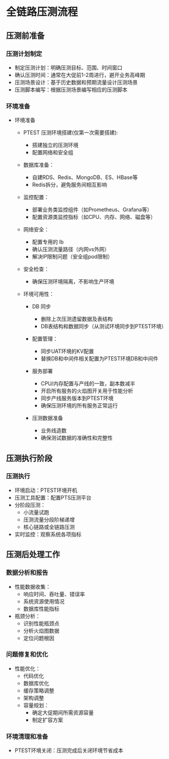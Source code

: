 # 全链路压测流程
## 压测前准备
### 压测计划制定
- 制定压测计划：明确压测目标、范围、时间窗口
- 确认压测时间：通常在大促前1-2周进行，避开业务高峰期
- 压测场景设计：基于历史数据和预期流量设计压测场景
- 压测脚本编写：根据压测场景编写相应的压测脚本

### 环境准备
- 环境准备
  - PTEST 压测环境搭建(仅第一次需要搭建):
    - 搭建独立的压测环境
    - 配置网络和安全组

  - 数据库准备：
    - 自建RDS、Redis、MongoDB、ES、HBase等
    - Redis拆分，避免服务间相互影响

  - 监控配置：
    - 部署业务类监控组件（如Prometheus、Grafana等）
    - 配置资源类监控指标（如CPU、内存、网络、磁盘等）
  
  - 网络安全：
    - 配置专用的 lb
    - 确认压测流量路径（内网vs外网）
    - 解决IP限制问题（安全组pod限制）
    
  - 安全检查：
    - 确保压测环境隔离，不影响生产环境

  - 环境可用性：
    - DB 同步
      - 删除上次压测遗留数据及表结构
      - DB表结构和数据同步（从测试环境同步到PTEST环境）
    - 配置管理：
      - 同步UAT环境的KV配置
      - 替换DB和中间件相关配置为PTEST环境DB和中间件

    - 服务部署
      - CPU/内存配置与产线的一致，副本数减半
      - 开启所有服务的火焰图开关用于性能分析
      - 同步产线服务版本到PTEST环境
      - 确保压测环境的所有服务正常运行

    - 压测数据准备
      - 业务线造数
      - 确保测试数据的准确性和完整性

## 压测执行阶段
### 压测执行
- 环境启动：PTEST环境开机
- 压测工具配置：配置PTS压测平台
- 分阶段压测：
  - 小流量试跑
  - 压测流量分段阶梯递增
  - 核心链路或全链路压测
- 实时监控：观察系统各项指标

## 压测后处理工作
### 数据分析和报告
- 性能数据收集：
  - 响应时间、吞吐量、错误率
  - 系统资源使用情况
  - 数据库性能指标
- 瓶颈分析：
  - 识别性能瓶颈点
  - 分析火焰图数据
  - 定位问题根因

### 问题修复和优化
- 性能优化：
  - 代码优化
  - 数据库优化
  - 缓存策略调整
  - 架构调整
  - 容量规划：
    - 确定大促期间所需资源容量
    - 制定扩容方案

### 环境清理和准备
- PTEST环境关闭：压测完成后关闭环境节省成本



